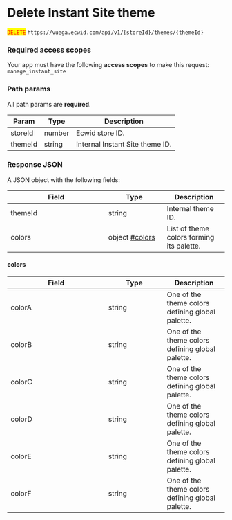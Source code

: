 # Delete Instant Site theme

<mark style="color:red;">`DELETE`</mark> `https://vuega.ecwid.com/api/v1/{storeId}/themes/{themeId}`

### Required access scopes

Your app must have the following **access scopes** to make this request: `manage_instant_site`

### Path params

All path params are **required**.

| Param   | Type   | Description                     |
| ------- | ------ | ------------------------------- |
| storeId | number | Ecwid store ID.                 |
| themeId | string | Internal Instant Site theme ID. |

### Response JSON

A JSON object with the following fields:

<table><thead><tr><th width="210.3515625">Field</th><th width="119.7421875">Type</th><th>Description</th></tr></thead><tbody><tr><td>themeId</td><td>string</td><td>Internal theme ID.</td></tr><tr><td>colors</td><td>object <a data-mention href="delete-instant-site-theme.md#colors">#colors</a></td><td>List of theme colors forming its palette.</td></tr></tbody></table>

#### colors

<table><thead><tr><th width="210.3515625">Field</th><th width="119.7421875">Type</th><th>Description</th></tr></thead><tbody><tr><td>colorA</td><td>string</td><td>One of the theme colors defining global palette.</td></tr><tr><td>colorB</td><td>string</td><td>One of the theme colors defining global palette.</td></tr><tr><td>colorC</td><td>string</td><td>One of the theme colors defining global palette.</td></tr><tr><td>colorD</td><td>string</td><td>One of the theme colors defining global palette.</td></tr><tr><td>colorE</td><td>string</td><td>One of the theme colors defining global palette.</td></tr><tr><td>colorF</td><td>string</td><td>One of the theme colors defining global palette.</td></tr></tbody></table>
